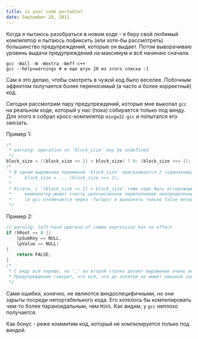 ```yaml
---
title: is your code portable?
date: September 29, 2011
---
```


Когда я пытаюсь разобраться в новом коде - я беру свой любимый
компилятор и пытаюсь пофиксить (или хотя-бы рассмотреть) большинство
предупреждений, которые он выдает. Потом выворачиваю уровень выдачи
предупреждений на максимум и всё начинаю сначала.

```
gcc -Wall -W -Wextra -Weff-c++
gcc --help=warnings # и еще штук 20 из этого списка :]
```

Сам я это делаю, чтобы смотреть в чужой код было веселее. Побочным
эффектом получается более переносимый (а часто и более корректный) код.

Сегодня рассмотрим пару предупреждений, которые мне выкопал `gcc` на
реальном коде, который у нас (пока) собирается только под винду. Для
этого я собрал кросс-компилятор `mingw32-gcc` и попытался его заюзать.

Пример 1:

``` c
/*
 * warning: operation on 'block_size' may be undefined
 */
block_size = ((block_size << 1) < block_size) ? 0: (block_size <<= 1);
/*
 * В одном выражении переменнй 'block_size' присваивается 2 (одинаковых) значения:
 *     block_size = ... (block_size <<= 1);
 *
 * Кстати, с '(block_size << 1) < block_size' тоже надо быть осторожным:
 *     компилятор может счесть целочисленное переполнение неопределенным поведением
 *     (в gcc отключается через -fwrapv) и выполнять только false ветвь.
 */
```

Пример 2:

``` c
// warning: left-hand operand of comma expression has no effect
if (hRoot == 0 ||
    lpSubKey == NULL,
    lpValue == NULL)
{
    return FALSE;
}
/*
 * С виду всё хорошо, но ',' во второй строке делает выражение очень веселым :]
 * Предупреждение говорит, что всё, что до запятой не имеет никакой силы.
 */
```

Сами ошибки, конечно, не являются виндоспецифичными, но они зарыты
посреди непортабельного кода. Его хотелось бы компилировать чем-то более
параноидальным, чем `MSVS`. Как видим, у `gcc` неплохо получается.

Как бонус - реже коммитим код, который не компилируется только под
виндой.
